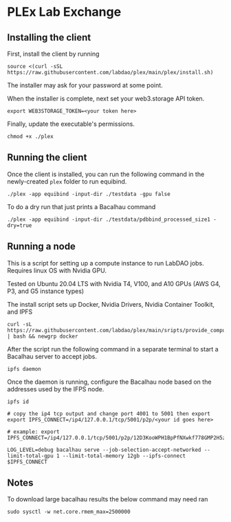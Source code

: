 # PLEx Lab Exchange

## Installing the client

First, install the client by running

```
source <(curl -sSL https://raw.githubusercontent.com/labdao/plex/main/plex/install.sh)
```

The installer may ask for your password at some point. 

When the installer is complete, next set your web3.storage API token.

```
export WEB3STORAGE_TOKEN=<your token here>
```

Finally, update the executable's permissions.

```
chmod +x ./plex
```

## Running the client

Once the client is installed, you can run the following command in the newly-created `plex` folder to run equibind.

```
./plex -app equibind -input-dir ./testdata -gpu false
```

To do a dry run that just prints a Bacalhau command
```
./plex -app equibind -input-dir ./testdata/pdbbind_processed_size1 -dry=true
```

## Running a node
This is a script for setting up a compute instance to run LabDAO jobs. Requires linux OS with Nvidia GPU.

Tested on Ubuntu 20.04 LTS with Nvidia T4, V100, and A10 GPUs (AWS G4, P3, and G5 instance types)

The install script sets up Docker, Nvidia Drivers, Nvidia Container Toolkit, and IPFS
```
curl -sL https://raw.githubusercontent.com/labdao/plex/main/sripts/provide_compute.sh | bash && newgrp docker
```

After the script run the following command in a separate terminal to start a Bacalhau server to accept jobs.
```
ipfs daemon
```

Once the daemon is running, configure the Bacalhau node based on the addresses used by the IFPS node.
```
ipfs id

# copy the ip4 tcp output and change port 4001 to 5001 then export
export IPFS_CONNECT=/ip4/127.0.0.1/tcp/5001/p2p/<your id goes here>

# example: export IPFS_CONNECT=/ip4/127.0.0.1/tcp/5001/p2p/12D3KooWPH1BpPfNXwkf778GMP2H5z7pwjKVQFnA5NS3DngU7pxG

LOG_LEVEL=debug bacalhau serve --job-selection-accept-networked --limit-total-gpu 1 --limit-total-memory 12gb --ipfs-connect $IPFS_CONNECT
```

## Notes
To download large bacalhau results the below command may need ran 
```
sudo sysctl -w net.core.rmem_max=2500000
```
